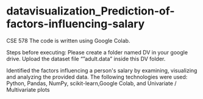 # datavisualization_Prediction-of-factors-influencing-salary
CSE 578
The code is written using Google Colab. 

Steps before executing:
Please create a folder named DV in your google drive. Upload the dataset file “”adult.data” inside this DV folder. 


Identified the factors influencing a person's salary by examining, visualizing and analyzing the provided data.
The following technologies were used: Python, Pandas, NumPy, scikit-learn,Google Colab, and Univariate / Multivariate plots

